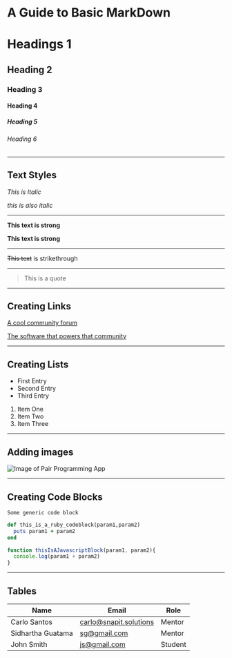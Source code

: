# A Guide to Basic MarkDown
# Headings 1
<!-- These are headings:
        #1-6 -->
## Heading 2
### Heading 3
#### Heading 4
##### Heading 5
###### Heading 6

<!--     <- these three bars denote a horizontal line -->

--- 
## Text Styles
<!-- Italics -->
*This is Italic*

_this is also italic_

---
<!-- strong -->
**This text is strong**

__This text is strong__

---
<!-- Strikethrough -->
~~This text~~ is strikethrough

---
<!-- Blockquote -->
> This is a quote
---
## Creating Links
<!-- Links -->
[A cool community forum](https://dev.to/)

[The software that powers that community](https://www.forem.com/)

---
## Creating Lists
<!-- Unordered List -->
* First Entry
* Second Entry
* Third Entry

<!-- OL -->
1. Item One
2. Item Two 
3. Item Three
---
<!-- images -->
## Adding images

![Image of Pair Programming App](https://i.ibb.co/PgKD6n0/pair-schedule.png)

---
## Creating Code Blocks
<!-- Code Blocks -->
```
Some generic code block
```

```ruby
def this_is_a_ruby_codeblock(param1,param2)
  puts param1 + param2
end
```

```javascript
function thisIsAJavascriptBlock(param1, param2){
  console.log(param1 + param2)
}
```
---
## Tables

|      Name       |           Email        |      Role    |
|-----------------|------------------------|--------------|
|Carlo Santos     | carlo@snapit.solutions |    Mentor    |   
|Sidhartha Guatama|    sg@gmail.com        |    Mentor    |
|John Smith       | js@gmail.com           |    Student   |
